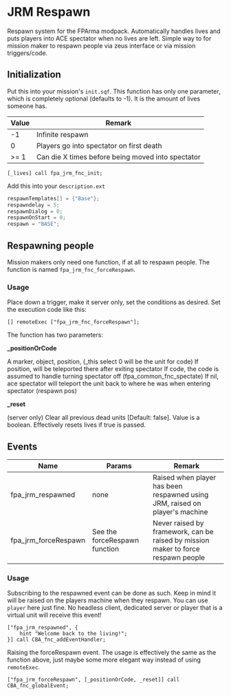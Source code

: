 # JRM Respawn

Respawn system for the FPArma modpack. Automatically handles lives and puts players into ACE spectator when no lives are left.
Simple way to for mission maker to respawn people via zeus interface or via mission triggers/code.

## Initialization

Put this into your mission's `init.sqf`.
This function has only one parameter, which is completely optional (defaults to -1). It is the amount of lives someone has.

| Value | Remark                                            |
| ----- | ------------------------------------------------- |
| -1    | Infinite respawn                                  |
| 0     | Players go into spectator on first death          |
| >= 1  | Can die X times before being moved into spectator |

```sqf
[_lives] call fpa_jrm_fnc_init;
```

Add this into your `description.ext`

```hpp
respawnTemplates[] = {"Base"};
respawndelay = 5;
respawnDialog = 0;
respawnOnStart = 0;
respawn = "BASE";
```

## Respawning people

Mission makers only need one function, if at all to respawn people. The function is named `fpa_jrm_fnc_forceRespawn`.

### Usage

Place down a trigger, make it server only, set the conditions as desired. Set the execution code like this:

```sqf
[] remoteExec ["fpa_jrm_fnc_forceRespawn"];
```

The function has two parameters:

**\_positionOrCode**

A marker, object, position, (\_this select 0 will be the unit for code)
If position, will be teleported there after exiting spectator
If code, the code is assumed to handle turning spectator off (fpa_common_fnc_spectate)
If nil, ace spectator will teleport the unit back to where he was when entering spectator (respawn pos)

**\_reset**

(server only) Clear all previous dead units [Default: false]. Value is a boolean.
Effectively resets lives if true is passed.

## Events

| Name                 | Params                        | Remark                                                                            |
| -------------------- | ----------------------------- | --------------------------------------------------------------------------------- |
| fpa_jrm_respawned    | none                          | Raised when player has been respawned using JRM, raised on player's machine       |
| fpa_jrm_forceRespawn | See the forceRespawn function | Never raised by framework, can be raised by mission maker to force respawn people |

### Usage

Subscribing to the respawned event can be done as such. Keep in mind it will be raised on the players machine when they respawn. You can use `player` here just fine. No headless client, dedicated server or player that is a virtual unit will receive this event!

```sqf
["fpa_jrm_respawned", {
    hint "Welcome back to the living!";
}] call CBA_fnc_addEventHandler;
```

Raising the forceRespawn event. The usage is effectively the same as the function above, just maybe some more elegant way instead of using `remoteExec`.

```sqf
["fpa_jrm_forceRespawn", [_positionOrCode, _reset]] call CBA_fnc_globalEvent;
```
